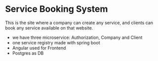 # Service Booking System

This is the site where a company can create any service, and clients can book any service available on that website.

 - we have three microservice: Authorization, Company and Client
 - one service registry made with spring boot
 - Angular used for Frontend
 - Postgres as DB
